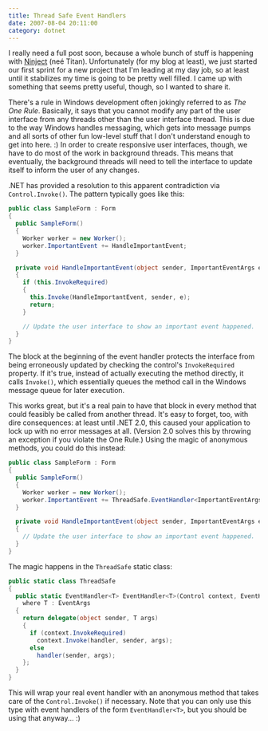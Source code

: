 ```yaml
---
title: Thread Safe Event Handlers
date: 2007-08-04 20:11:00
category: dotnet
---
```


<span class='drop-cap'>I really need</span> a full post soon, because a whole bunch of stuff is happening with [Ninject](http://ninject.org/) (neé Titan). Unfortunately (for my blog at least), we just started our first sprint for a new project that I'm leading at my day job, so at least until it stabilizes my time is going to be pretty well filled. I came up with something that seems pretty useful, though, so I wanted to share it.

There's a rule in Windows development often jokingly referred to as _The One Rule_. Basically, it says that you cannot modify any part of the user interface from any threads other than the user interface thread. This is due to the way Windows handles messaging, which gets into message pumps and all sorts of other fun low-level stuff that I don't understand enough to get into here. :) In order to create responsive user interfaces, though, we have to do most of the work in background threads. This means that eventually, the background threads will need to tell the interface to update itself to inform the user of any changes.

.NET has provided a resolution to this apparent contradiction via `Control.Invoke()`. The pattern typically goes like this:

```csharp
public class SampleForm : Form
{
  public SampleForm()
  {
    Worker worker = new Worker();
    worker.ImportantEvent += HandleImportantEvent;
  }

  private void HandleImportantEvent(object sender, ImportantEventArgs e)
  {
    if (this.InvokeRequired)
    {
      this.Invoke(HandleImportantEvent, sender, e);
      return;
    }

    // Update the user interface to show an important event happened.
  }
}
```

The block at the beginning of the event handler protects the interface from being erroneously updated by checking the control's `InvokeRequired` property. If it's true, instead of actually executing the method directly, it calls `Invoke()`, which essentially queues the method call in the Windows message queue for later execution.

This works great, but it's a real pain to have that block in every method that could feasibly be called from another thread. It's easy to forget, too, with dire consequences: at least until .NET 2.0, this caused your application to lock up with no error messages at all. (Version 2.0 solves this by throwing an exception if you violate the One Rule.) Using the magic of anonymous methods, you could do this instead:

```csharp
public class SampleForm : Form
{
  public SampleForm()
  {
    Worker worker = new Worker();
    worker.ImportantEvent += ThreadSafe.EventHandler<ImportantEventArgs>(this, HandleImportantEvent);
  }

  private void HandleImportantEvent(object sender, ImportantEventArgs e)
  {
    // Update the user interface to show an important event happened.
  }
}
```

The magic happens in the `ThreadSafe` static class:</p>

```csharp
public static class ThreadSafe
{
  public static EventHandler<T> EventHandler<T>(Control context, EventHandler<T> handler)
    where T : EventArgs
  {
    return delegate(object sender, T args)
    {
      if (context.InvokeRequired)
        context.Invoke(handler, sender, args);
      else 
        handler(sender, args);
    };
  }
}
```

This will wrap your real event handler with an anonymous method that takes care of the `Control.Invoke()` if necessary. Note that you can only use this type with event handlers of the form `EventHandler<T>`, but you should be using that anyway... :)
